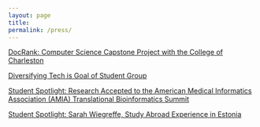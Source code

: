 ```yaml
---
layout: page
title: 
permalink: /press/
---
```



<a href="https://fullmetalhealth.com/docrank-computer-science-capstone-project-college-charleston/">DocRank: Computer Science Capstone Project with the College of Charleston
</a>

<a href="http://today.cofc.edu/2016/12/09/women-in-computing-diversity-in-tech/">Diversifying Tech is Goal of Student Group
</a>

<a href="http://blogs.cofc.edu/compsci/2017/03/06/sarah-wiegreffe-research-accepted-to-the-american-medical-informatics-association-amia-translational-bioinformatics-summit/#.WMcOv8ADa3g.facebook">Student Spotlight: Research Accepted to the American Medical Informatics Association (AMIA) Translational Bioinformatics Summit
</a>

<a href="http://blogs.cofc.edu/compsci/2016/09/12/student-spotlight-sarah-wiegreffe-study-abroad-experience-in-estonia/">Student Spotlight: Sarah Wiegreffe, Study Abroad Experience in Estonia
</a>

